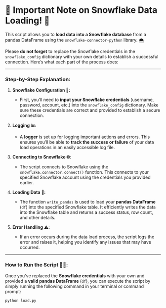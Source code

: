 # 🚨 **Important Note on Snowflake Data Loading!** 🚨

This script allows you to **load data into a Snowflake database** from a pandas DataFrame using the `snowflake-connector-python` library. 🌨️

Please **do not forget** to replace the Snowflake credentials in the `snowflake_config` dictionary with your own details to establish a successful connection. Here’s what each part of the process does:

---

### **Step-by-Step Explanation:**

1. **Snowflake Configuration 📜:**
   - First, you'll need to **input your Snowflake credentials** (username, password, account, etc.) into the `snowflake_config` dictionary. Make sure these credentials are correct and provided to establish a secure connection.

2. **Logging 📊:**
   - A **logger** is set up for logging important actions and errors. This ensures you’ll be able to **track the success or failure** of your data load operations in an easily accessible log file.

3. **Connecting to Snowflake 🌐:**
   - The script connects to Snowflake using the `snowflake.connector.connect()` function. This connects to your specified Snowflake account using the credentials you provided earlier.

4. **Loading Data 🔄:**
   - The function `write_pandas` is used to load your **pandas DataFrame** (`df`) into the specified Snowflake table. It efficiently writes the data into the Snowflake table and returns a success status, row count, and other details.

5. **Error Handling ⚠️:**
   - If an error occurs during the data load process, the script logs the error and raises it, helping you identify any issues that may have occurred.

---

### **How to Run the Script 🏃‍♂️:**

Once you've replaced the **Snowflake credentials** with your own and provided a **valid pandas DataFrame** (`df`), you can execute the script by simply running the following command in your terminal or command prompt:

```bash
python load.py

